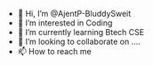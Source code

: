 - 👋 Hi, I’m @AjentP-BluddySweit
- 👀 I’m interested in Coding
- 🌱 I’m currently learning Btech CSE
- 💞️ I’m looking to collaborate on ....
- 📫 How to reach me 

<!---
AjentP-BluddySweit/AjentP-BluddySweit is a ✨ special ✨ repository because its `README.md` (this file) appears on your GitHub profile.
You can click the Preview link to take a look at your changes.
--->
